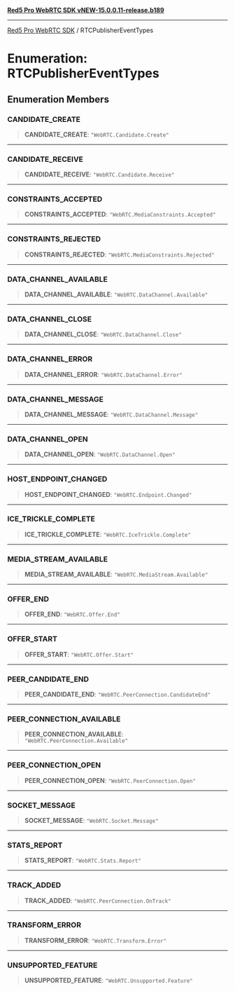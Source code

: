 [**Red5 Pro WebRTC SDK vNEW-15.0.0.11-release.b189**](../README.md)

***

[Red5 Pro WebRTC SDK](../globals.md) / RTCPublisherEventTypes

# Enumeration: RTCPublisherEventTypes

## Enumeration Members

### CANDIDATE\_CREATE

> **CANDIDATE\_CREATE**: `"WebRTC.Candidate.Create"`

***

### CANDIDATE\_RECEIVE

> **CANDIDATE\_RECEIVE**: `"WebRTC.Candidate.Receive"`

***

### CONSTRAINTS\_ACCEPTED

> **CONSTRAINTS\_ACCEPTED**: `"WebRTC.MediaConstraints.Accepted"`

***

### CONSTRAINTS\_REJECTED

> **CONSTRAINTS\_REJECTED**: `"WebRTC.MediaConstraints.Rejected"`

***

### DATA\_CHANNEL\_AVAILABLE

> **DATA\_CHANNEL\_AVAILABLE**: `"WebRTC.DataChannel.Available"`

***

### DATA\_CHANNEL\_CLOSE

> **DATA\_CHANNEL\_CLOSE**: `"WebRTC.DataChannel.Close"`

***

### DATA\_CHANNEL\_ERROR

> **DATA\_CHANNEL\_ERROR**: `"WebRTC.DataChannel.Error"`

***

### DATA\_CHANNEL\_MESSAGE

> **DATA\_CHANNEL\_MESSAGE**: `"WebRTC.DataChannel.Message"`

***

### DATA\_CHANNEL\_OPEN

> **DATA\_CHANNEL\_OPEN**: `"WebRTC.DataChannel.Open"`

***

### HOST\_ENDPOINT\_CHANGED

> **HOST\_ENDPOINT\_CHANGED**: `"WebRTC.Endpoint.Changed"`

***

### ICE\_TRICKLE\_COMPLETE

> **ICE\_TRICKLE\_COMPLETE**: `"WebRTC.IceTrickle.Complete"`

***

### MEDIA\_STREAM\_AVAILABLE

> **MEDIA\_STREAM\_AVAILABLE**: `"WebRTC.MediaStream.Available"`

***

### OFFER\_END

> **OFFER\_END**: `"WebRTC.Offer.End"`

***

### OFFER\_START

> **OFFER\_START**: `"WebRTC.Offer.Start"`

***

### PEER\_CANDIDATE\_END

> **PEER\_CANDIDATE\_END**: `"WebRTC.PeerConnection.CandidateEnd"`

***

### PEER\_CONNECTION\_AVAILABLE

> **PEER\_CONNECTION\_AVAILABLE**: `"WebRTC.PeerConnection.Available"`

***

### PEER\_CONNECTION\_OPEN

> **PEER\_CONNECTION\_OPEN**: `"WebRTC.PeerConnection.Open"`

***

### SOCKET\_MESSAGE

> **SOCKET\_MESSAGE**: `"WebRTC.Socket.Message"`

***

### STATS\_REPORT

> **STATS\_REPORT**: `"WebRTC.Stats.Report"`

***

### TRACK\_ADDED

> **TRACK\_ADDED**: `"WebRTC.PeerConnection.OnTrack"`

***

### TRANSFORM\_ERROR

> **TRANSFORM\_ERROR**: `"WebRTC.Transform.Error"`

***

### UNSUPPORTED\_FEATURE

> **UNSUPPORTED\_FEATURE**: `"WebRTC.Unsupported.Feature"`

